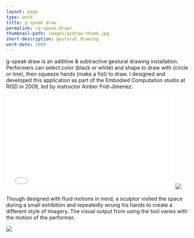 ```yaml
---
layout: page
type: work
title: g-speak draw
permalink: /g-speak-draw/
thumbnail-path: images/gsdraw-thumb.jpg
short-description: gestural drawing
work-date: 2009
---
```


g-speak draw is an additive & subtractive gestural drawing installation. Performers can select color (black or white) and shape to draw with (circle or line), then squeeze hands (make a fist) to draw. I designed and developed this application as part of the Embodied Computation studio at RISD in 2009, led by instructor Amber Frid-Jimenez.

<div class="invisible-margin image-grid">
<!--
<img style="width:238px; margin-right: 10px; display:inline-block;" src="{{ site.baseurl }}/images/gsdraw-1.jpg"><img style="width:238px; margin-right: 10px; display:inline-block;" src="{{ site.baseurl }}/images/gsdraw-2.jpg"><img style="width:424px; display:inline-block;" src="{{ site.baseurl }}/images/gsdraw-3.jpg">
-->
<iframe src="//player.vimeo.com/video/115144844?color=ff0463" width="455" height="256" frameborder="0" webkitallowfullscreen mozallowfullscreen allowfullscreen class="grid-margin-bottom"></iframe>
<img class="col-15-block grid-margin-bottom" src="{{ site.baseurl }}/images/gsdraw-squeeze.jpg">
</div>

Though designed with fluid motions in mind, a sculptor visited the space during a small exhibition and repeatedly wrung his hands to create a different style of imagery. The visual output from using the tool varies with the motion of the performer.

<div class="invisible-margin image-grid">
<img class="col-30-block" src="{{ site.baseurl }}/images/gsdraw-main.jpg">
</div>
